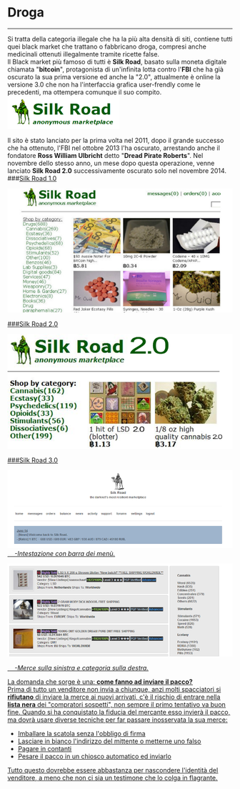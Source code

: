# Droga
---
Si tratta della categoria illegale che ha la più alta densità di siti, contiene tutti quei black market che trattano o fabbricano droga, compresi anche medicinali ottenuti illegalmente tramite ricette false.<br>
Il Black market più famoso di tutti è **Silk Road**, basato sulla moneta digitale chiamata "**bitcoin**", protagonista di un'infinita lotta contro l'**FBI** che ha già oscurato la sua prima versione ed anche la "2.0", attualmente è online la versione 3.0 che non ha l'interfaccia grafica user-frendly come le precedenti, ma ottempera comunque il suo compito.
![](silkroad.png)

Il sito è stato lanciato per la prima volta nel 2011, dopo il grande successo che ha ottenuto, l'FBI nel ottobre 2013 l'ha oscurato, arrestando anche il fondatore **Ross William Ulbricht** detto "**Dread Pirate Roberts**". Nel novembre dello stesso anno, un mese dopo questa operazione, venne lanciato **Silk Road 2.0** successivamente oscurato solo nel novembre 2014.
<br/>
###<u>Silk Road 1.0<u/>
    
![](silk-road-header.jpg)

###<u>Silk Road 2.0<u/>

![](silk-road-2.png)

###<u>Silk Road 3.0<u/>

![](silk3.PNG)
&nbsp;&nbsp;&nbsp; *-Intestazione con barra dei menù.*

![](silk3.1.PNG)

&nbsp;&nbsp;&nbsp; *-Merce sulla sinistra e categoria sulla destra.*

La domanda che sorge è una: **come fanno ad inviare il pacco?**<br/>
Prima di tutto un venditore non invia a chiunque, anzi molti spacciatori si **rifiutano** di inviare la merce ai nuovi arrivati, c'è il rischio di entrare nella **lista nera** dei "compratori sospetti", non sempre il primo tentativo va buon fine. Quando si ha conquistato la fiducia del mercante esso invierà il pacco, ma dovrà usare diverse tecniche per far passare inosservata la sua merce:
  * Imballare la scatola senza l'obbligo di firma
  * Lasciare in bianco l'indirizzo del mittente o metterne uno falso
  * Pagare in contanti
  * Pesare il pacco in un chiosco automatico ed inviarlo

Tutto questo dovrebbe essere abbastanza per nascondere l'identità del venditore, a meno che non ci sia un testimone che lo colga in flagrante.

